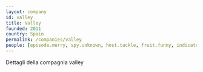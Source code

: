 ```yaml
---
layout: company
id: valley
title: Valley
founded: 2011
country: Spain
permalink: /companies/valley
people: [episode.merry, spy.unknown, host.tackle, fruit.funny, indicate.punch, horn.shop, blur.outdoor, silk.student]
---
```


Dettagli della compagnia valley